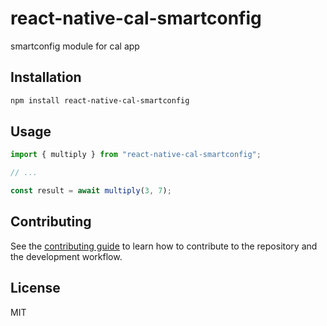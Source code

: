 # react-native-cal-smartconfig

smartconfig module for cal app

## Installation

```sh
npm install react-native-cal-smartconfig
```

## Usage

```js
import { multiply } from "react-native-cal-smartconfig";

// ...

const result = await multiply(3, 7);
```

## Contributing

See the [contributing guide](CONTRIBUTING.md) to learn how to contribute to the repository and the development workflow.

## License

MIT
